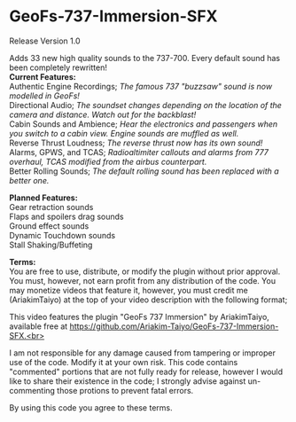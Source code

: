 # GeoFs-737-Immersion-SFX

Release Version 1.0

Adds 33 new high quality sounds to the 737-700. Every default sound has been completely rewritten!<br>
**Current Features:**<br>
Authentic Engine Recordings; *The famous 737 "buzzsaw" sound is now modelled in GeoFs!*<br>
Directional Audio; *The soundset changes depending on the location of the camera and distance. Watch out for the backblast!*<br>
Cabin Sounds and Ambience; *Hear the electronics and passengers when you switch to a cabin view. Engine sounds are muffled as well.* <br>
Reverse Thrust Loudness; *The reverse thrust now has its own sound!*<br>
Alarms, GPWS, and TCAS; *Radioaltimiter callouts and alarms from 777 overhaul, TCAS modified from the airbus counterpart.* <br>
Better Rolling Sounds; *The default rolling sound has been replaced with a better one.*<br>

**Planned Features:**<br>
Gear retraction sounds<br>
Flaps and spoilers drag sounds<br>
Ground effect sounds<br>
Dynamic Touchdown sounds<br>
Stall Shaking/Buffeting<br>


**Terms:**<br>
You are free to use, distribute, or modify the plugin without prior approval. You must, however, not earn profit from any distribution of the code. You may monetize videos that feature it, however, you must credit me (AriakimTaiyo) at the top of your video description with the following format;<br>

This video features the plugin "GeoFs 737 Immersion" by AriakimTaiyo, available free at https://github.com/Ariakim-Taiyo/GeoFs-737-Immersion-SFX.<br>

I am not responsible for any damage caused from tampering or improper use of the code. Modify it at your own risk. This code contains "commented" portions that are not fully ready for release, however I would like to share their existence in the code; I strongly advise against un-commenting those protions to prevent fatal errors.<br>

By using this code you agree to these terms. 
